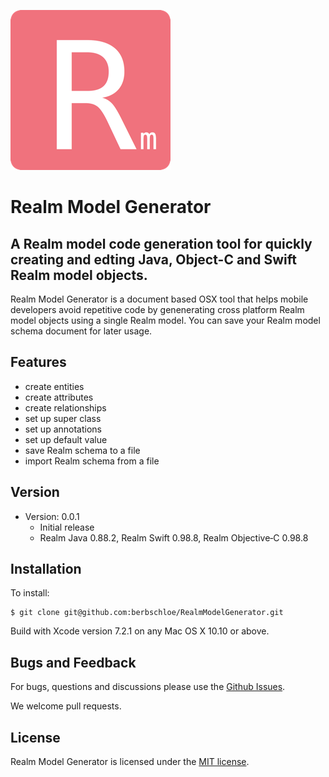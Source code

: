 ![RealmModelGenerator](images/logo.png)
# Realm Model Generator
## A Realm model code generation tool for quickly creating and edting Java, Object-C and Swift Realm model objects.

Realm Model Generator is a document based OSX tool that helps mobile developers avoid repetitive code by genenerating cross platform Realm model objects using a single Realm model. You can save your Realm model schema document for later usage.


## Features
* create entities
* create attributes
* create relationships
* set up super class
* set up annotations
* set up default value
* save Realm schema to a file
* import Realm schema from a file 

## Version
* Version: 0.0.1
	- Initial release
	- Realm Java 0.88.2, Realm Swift 0.98.8, Realm Objective‑C 0.98.8

## Installation
To install:
```
$ git clone git@github.com:berbschloe/RealmModelGenerator.git
```
Build with Xcode version 7.2.1 on any Mac OS X 10.10 or above.

## Bugs and Feedback

For bugs, questions and discussions please use the [Github Issues](https://github.com/berbschloe/RealmModelGenerator/issues).

We welcome pull requests.

## License

Realm Model Generator is licensed under the [MIT license](LICENSE).